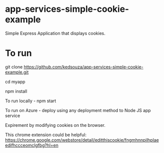 # app-services-simple-cookie-example
Simple Express Application that displays cookies.

# To run
git clone https://github.com/kedsouza/app-services-simple-cookie-example.git

cd myapp

npm install

To run locally - npm start

To run on Azure - deploy using any deployment method to Node JS app service

Expirement by modifying cookies on the browser.

This chrome extension could be helpful: https://chrome.google.com/webstore/detail/editthiscookie/fngmhnnpilhplaeedifhccceomclgfbg?hl=en

